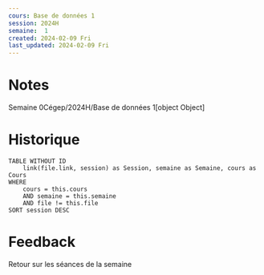 ```yaml
---
cours: Base de données 1
session: 2024H
semaine:  1
created: 2024-02-09 Fri
last_updated: 2024-02-09 Fri
---
```

# Notes
Semaine 0Cégep/2024H/Base de données 1[object Object]
# Historique
```dataview
TABLE WITHOUT ID
    link(file.link, session) as Session, semaine as Semaine, cours as Cours
WHERE 
	cours = this.cours
	AND semaine = this.semaine
	AND file != this.file
SORT session DESC
```

# Feedback
Retour sur les séances de la semaine